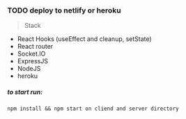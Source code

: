 ### TODO deploy to netlify or heroku


> Stack
- React Hooks (useEffect and cleanup, setState)
- React router
- Socket.IO
- ExpressJS
- NodeJS
- heroku

##### to start run:
```npm install && npm start on cliend and server directory ```

